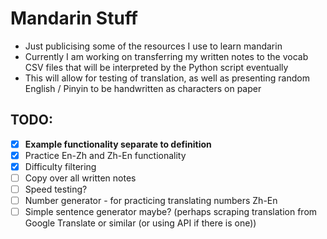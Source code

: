 # Mandarin Stuff
- Just publicising some of the resources I use to learn mandarin
- Currently I am working on transferring my written notes to the vocab CSV files that will be interpreted by the Python script eventually
- This will allow for testing of translation, as well as presenting random English / Pinyin to be handwritten as characters on paper

## TODO:
- [x] **Example functionality separate to definition**
- [x] Practice En-Zh and Zh-En functionality
- [x] Difficulty filtering
- [ ] Copy over all written notes
- [ ] Speed testing?
- [ ] Number generator - for practicing translating numbers Zh-En
- [ ] Simple sentence generator maybe? (perhaps scraping translation from Google Translate or similar (or using API if there is one))
